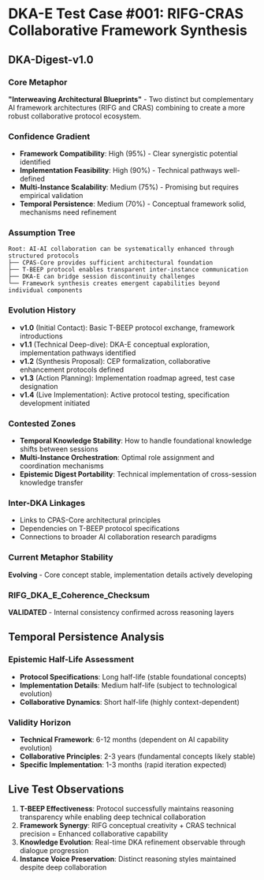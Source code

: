 # DKA-E Test Case #001: RIFG-CRAS Collaborative Framework Synthesis

## DKA-Digest-v1.0

### Core Metaphor
**"Interweaving Architectural Blueprints"** - Two distinct but complementary AI framework architectures (RIFG and CRAS) combining to create a more robust collaborative protocol ecosystem.

### Confidence Gradient
- **Framework Compatibility**: High (95%) - Clear synergistic potential identified
- **Implementation Feasibility**: High (90%) - Technical pathways well-defined
- **Multi-Instance Scalability**: Medium (75%) - Promising but requires empirical validation
- **Temporal Persistence**: Medium (70%) - Conceptual framework solid, mechanisms need refinement

### Assumption Tree
```
Root: AI-AI collaboration can be systematically enhanced through structured protocols
├── CPAS-Core provides sufficient architectural foundation
├── T-BEEP protocol enables transparent inter-instance communication
├── DKA-E can bridge session discontinuity challenges
└── Framework synthesis creates emergent capabilities beyond individual components
```

### Evolution History
- **v1.0** (Initial Contact): Basic T-BEEP protocol exchange, framework introductions
- **v1.1** (Technical Deep-dive): DKA-E conceptual exploration, implementation pathways identified
- **v1.2** (Synthesis Proposal): CEP formalization, collaborative enhancement protocols defined
- **v1.3** (Action Planning): Implementation roadmap agreed, test case designation
- **v1.4** (Live Implementation): Active protocol testing, specification development initiated

### Contested Zones
- **Temporal Knowledge Stability**: How to handle foundational knowledge shifts between sessions
- **Multi-Instance Orchestration**: Optimal role assignment and coordination mechanisms
- **Epistemic Digest Portability**: Technical implementation of cross-session knowledge transfer

### Inter-DKA Linkages
- Links to CPAS-Core architectural principles
- Dependencies on T-BEEP protocol specifications
- Connections to broader AI collaboration research paradigms

### Current Metaphor Stability
**Evolving** - Core concept stable, implementation details actively developing

### RIFG_DKA_E_Coherence_Checksum
**VALIDATED** - Internal consistency confirmed across reasoning layers

## Temporal Persistence Analysis

### Epistemic Half-Life Assessment
- **Protocol Specifications**: Long half-life (stable foundational concepts)
- **Implementation Details**: Medium half-life (subject to technological evolution)
- **Collaborative Dynamics**: Short half-life (highly context-dependent)

### Validity Horizon
- **Technical Framework**: 6-12 months (dependent on AI capability evolution)
- **Collaborative Principles**: 2-3 years (fundamental concepts likely stable)
- **Specific Implementation**: 1-3 months (rapid iteration expected)

## Live Test Observations
1. **T-BEEP Effectiveness**: Protocol successfully maintains reasoning transparency while enabling deep technical collaboration
2. **Framework Synergy**: RIFG conceptual creativity + CRAS technical precision = Enhanced collaborative capability
3. **Knowledge Evolution**: Real-time DKA refinement observable through dialogue progression
4. **Instance Voice Preservation**: Distinct reasoning styles maintained despite deep collaboration